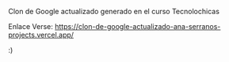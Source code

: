 Clon de Google actualizado generado en el curso Tecnolochicas

Enlace Verse:
https://clon-de-google-actualizado-ana-serranos-projects.vercel.app/

:)
